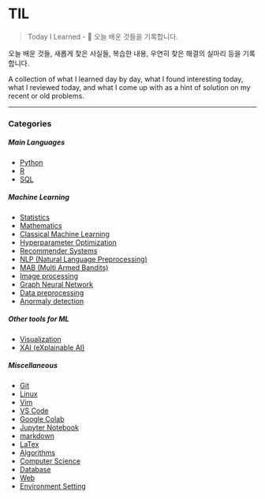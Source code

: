 TIL
===

> Today I Learned - :memo: 오늘 배운 것들을 기록합니다.

오늘 배운 것들, 새롭게 찾은 사실들, 복습한 내용, 우연히 찾은 해결의 실마리 등을 기록합니다.

A collection of what I learned day by day, what I found interesting today, what I reviewed today, and what I come up with as a hint of solution on my recent or old problems.

---

### Categories

##### Main Languages

-	[Python](/Python_Tips)
-	[R](/R)
-	[SQL](/sql)

##### Machine Learning

-	[Statistics](/statistics)
-	[Mathematics](/math)
-	[Classical Machine Learning](/classicalml)
-	[Hyperparameter Optimization](/hptuning)
-	[Recommender Systems](/Recsys)
-	[NLP (Natural Language Preprocessing)](/NLP)
-	[MAB (Multi Armed Bandits)](/MAB)
-	[Image processing](/imageprocessing)
-	[Graph Neural Network](/graphnetworks)
-	[Data preprocessing](/preprocessing)
-	[Anormaly detection](/anormaly)

##### Other tools for ML

-	[Visualization](/Visualization)
-	[XAI (eXplainable AI)](/XAI)

##### Miscellaneous

-	[Git](/git)
-	[Linux](/linux)
-	[Vim](/vim)
-	[VS Code](/vscode)
-	[Google Colab](/colab)
-	[Jupyter Notebook](/jupyter)
-	[markdown](/markdown)
-	[LaTex](/latex)
-	[Algorithms](/algorithms)
-	[Computer Science](/cs)
-	[Database](/db)
-	[Web](/web)
-	[Environment Setting](/Environment_Setting)

<!-- ### Python -->

<!-- - [-](ack/ack-bar.md) -->
